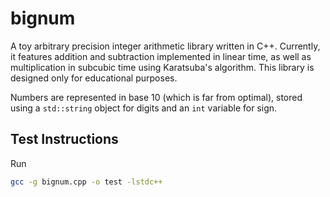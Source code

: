 # bignum

A toy arbitrary precision integer arithmetic library written in C++. Currently, it features addition and subtraction implemented in linear time, as well as multiplication in subcubic time using Karatsuba's algorithm. This library is designed only for educational purposes.

Numbers are represented in base 10 (which is far from optimal), stored using a `std::string` object for digits and an `int` variable for sign.

## Test Instructions

Run 

```bash
gcc -g bignum.cpp -o test -lstdc++
```